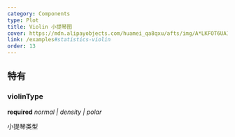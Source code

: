 ```yaml
---
category: Components
type: Plot
title: Violin 小提琴图
cover: https://mdn.alipayobjects.com/huamei_qa8qxu/afts/img/A*LKFOT6UA11QAAAAAAAAAAAAADmJ7AQ/original
link: /examples#statistics-violin
order: 13
---
```


##  特有

### violinType 

<description>**required** _normal | density | polar_</description>

小提琴类型
